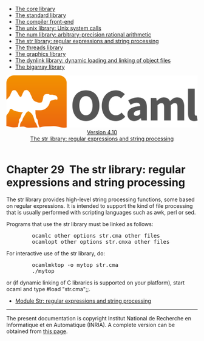 <!-- ((! set title Manual !)) ((! set documentation !)) ((! set manual !)) ((! set nobreadcrumb !)) -->
<div class="manual content"><ul class="part_menu"><li><a href="core.html">The core library</a></li><li><a href="stdlib.html">The standard library</a></li><li><a href="parsing.html">The compiler front-end</a></li><li><a href="libunix.html">The unix library: Unix system calls</a></li><li><a href="libnum.html">The num library: arbitrary-precision rational arithmetic</a></li><li class="active"><a href="libstr.html">The str library: regular expressions and string processing</a></li><li><a href="libthreads.html">The threads library</a></li><li><a href="libgraph.html">The graphics library</a></li><li><a href="libdynlink.html">The dynlink library: dynamic loading and linking of object files</a></li><li><a href="libbigarray.html">The bigarray library</a></li></ul><header><nav class="toc brand"><a class="brand" href="https://ocaml.org/"><img src="colour-logo-gray.svg" class="svg" alt="OCaml"></a></nav><nav class="toc"><div class="toc_version"><a href="/docs" id="version-select">Version 4.10</a></div><div class="toc_title"><a href="#">The str library: regular expressions and string processing</a></div></nav></header>




<h1 class="chapter" id="sec571"><span>Chapter 29</span>&nbsp;&nbsp;The str library: regular expressions and string processing</h1>
<p>The <span class="c003">str</span> library provides high-level string processing functions,
some based on regular expressions. It is intended to support the kind
of file processing that is usually performed with scripting languages
such as <span class="c003">awk</span>, <span class="c003">perl</span> or <span class="c003">sed</span>.</p><p>Programs that use the <span class="c003">str</span> library must be linked as follows:
</p><pre>        ocamlc <span class="c009">other options</span> str.cma <span class="c009">other files</span>
        ocamlopt <span class="c009">other options</span> str.cmxa <span class="c009">other files</span>
</pre><p>
For interactive use of the <span class="c003">str</span> library, do:
</p><pre>        ocamlmktop -o mytop str.cma
        ./mytop
</pre><p>
or (if dynamic linking of C libraries is supported on your platform),
start <span class="c003">ocaml</span> and type <span class="c003">#load "str.cma";;</span>.</p><ul class="ftoc2"><li class="li-links">
<a href="../../api/4.10/Str.html">Module <span class="c003">Str</span>: regular expressions and string processing</a>
</li></ul>
<hr>





<div class="copyright">The present documentation is copyright Institut National de Recherche en Informatique et en Automatique (INRIA). A complete version can be obtained from <a href="http://caml.inria.fr/pub/docs/manual-ocaml/">this page</a>.</div></div>